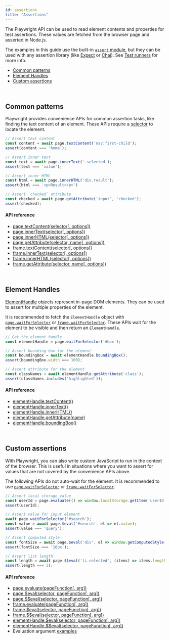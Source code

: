 ```yaml
---
id: assertions
title: "Assertions"
---
```



The Playwright API can be used to read element contents and properties for test assertions. These values are fetched from the browser page and asserted in
Node.js.

The examples in this guide use the built-in [`assert` module](https://nodejs.org/api/assert.html), but they can be used with any assertion library (like [Expect](https://www.npmjs.com/package/expect) or [Chai](https://www.npmjs.com/package/chai)). See [Test runners](test-runners.md) for more info.

<!-- GEN:toc-top-level -->
- [Common patterns](#common-patterns)
- [Element Handles](#element-handles)
- [Custom assertions](#custom-assertions)
<!-- GEN:stop -->

<br/>

## Common patterns

Playwright provides convenience APIs for common assertion tasks, like finding the
text content of an element. These APIs require a [selector](selectors.md) to locate
the element.

```js
// Assert text content
const content = await page.textContent('nav:first-child');
assert(content === 'home');

// Assert inner text
const text = await page.innerText('.selected');
assert(text === 'value');

// Assert inner HTML
const html = await page.innerHTML('div.result');
assert(html === '<p>Result</p>')

// Assert `checked` attribute
const checked = await page.getAttribute('input', 'checked');
assert(checked);
```

#### API reference

- [page.textContent(selector[, options])](api/class-page.md#pagetextcontentselector-options)
- [page.innerText(selector[, options])](api/class-page.md#pageinnertextselector-options)
- [page.innerHTML(selector[, options])](api/class-page.md#pageinnerhtmlselector-options)
- [page.getAttribute(selector, name[, options])](api/class-page.md#pagegetattributeselector-name-options)
- [frame.textContent(selector[, options])](api/class-frame.md#frametextcontentselector-options)
- [frame.innerText(selector[, options])](api/class-frame.md#frameinnertextselector-options)
- [frame.innerHTML(selector[, options])](api/class-frame.md#frameinnerhtmlselector-options)
- [frame.getAttribute(selector, name[, options])](api/class-frame.md#framegetattributeselector-name-options)

<br/>

## Element Handles

[ElementHandle](api/class-elementhandle.md#class-elementhandle) objects represent in-page DOM
elements. They can be used to assert for multiple properties of the element.

It is recommended to fetch the `ElementHandle` object with
[`page.waitForSelector`](api/class-page.md#pagewaitforselectorselector-options) or
[`frame.waitForSelector`](api/class-frame.md#framewaitforselectorselector-options). These
APIs wait for the element to be visible and then return an `ElementHandle`.

```js
// Get the element handle
const elementHandle = page.waitForSelector('#box');

// Assert bounding box for the element
const boundingBox = await elementHandle.boundingBox();
assert(boundingBox.width === 100);

// Assert attribute for the element
const classNames = await elementHandle.getAttribute('class');
assert(classNames.includes('highlighted'));
```

#### API reference

- [elementHandle.textContent()](api/class-elementhandle.md#elementhandletextcontent)
- [elementHandle.innerText()](api/class-elementhandle.md#elementhandleinnertext)
- [elementHandle.innerHTML()](api/class-elementhandle.md#elementhandleinnerhtml)
- [elementHandle.getAttribute(name)](api/class-elementhandle.md#elementhandlegetattributename)
- [elementHandle.boundingBox()](api/class-elementhandle.md#elementhandleboundingbox)

<br/>

## Custom assertions

With Playwright, you can also write custom JavaScript to run in the context of
the browser. This is useful in situations where you want to assert for values
that are not covered by the convenience APIs above.

The following APIs do not auto-wait for the element. It is recommended to use
[`page.waitForSelector`](api.md#pagewaitforselectorselector-options) or
[`frame.waitForSelector`](api.md#framewaitforselectorselector-options).

```js
// Assert local storage value
const userId = page.evaluate(() => window.localStorage.getItem('userId'));
assert(userId);

// Assert value for input element
await page.waitForSelector('#search');
const value = await page.$eval('#search', el => el.value);
assert(value === 'query');

// Assert computed style
const fontSize = await page.$eval('div', el => window.getComputedStyle(el).fontSize);
assert(fontSize === '16px');

// Assert list length
const length = await page.$$eval('li.selected', (items) => items.length);
assert(length === 3);
```

#### API reference

- [page.evaluate(pageFunction[, arg])](api/class-page.md#pageevaluatepagefunction-arg)
- [page.$eval(selector, pageFunction[, arg])](api.md#pageevalselector-pagefunction-arg)
- [page.$$eval(selector, pageFunction[, arg])](api.md#pageevalselector-pagefunction-arg-1)
- [frame.evaluate(pageFunction[, arg])](api/class-frame.md#frameevaluatepagefunction-arg)
- [frame.$eval(selector, pageFunction[, arg])](api.md#frameevalselector-pagefunction-arg)
- [frame.$$eval(selector, pageFunction[, arg])](api.md#frameevalselector-pagefunction-arg-1)
- [elementHandle.$eval(selector, pageFunction[, arg])](api.md#elementhandleevalselector-pagefunction-arg)
- [elementHandle.$$eval(selector, pageFunction[, arg])](api.md#elementhandleevalselector-pagefunction-arg-1)
- Evaluation argument [examples](api/evaluationargument.md#evaluationargument)

